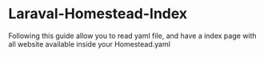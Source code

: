 # Laraval-Homestead-Index
Following this guide allow you to read yaml file, and have a index page with all website available inside your Homestead.yaml
